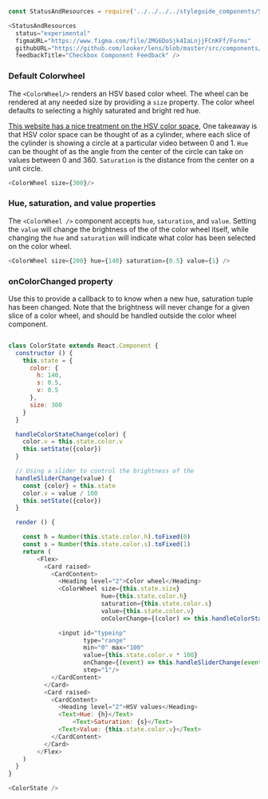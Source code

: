 ```js noeditor
const StatusAndResources = require('../../../../styleguide_components/StatusAndResources').StatusAndResources;

<StatusAndResources
  status="experimental"
  figmaURL="https://www.figma.com/file/2MG6DoSjk4IaLnjjFCnKFf/Forms"
  githubURL="https://github.com/looker/lens/blob/master/src/components/Form/Inputs/Checkbox.tsx"
  feedbackTitle="Checkbox Component Feedback" />
```

### Default Colorwheel

The `<ColorWheel/>` renders an HSV based color wheel.  The wheel can be rendered at any needed size by providing a `size` property.
The color wheel defaults to selecting a highly saturated and bright red hue. 

[This website has a nice treatment on the HSV color space,](http://learn.leighcotnoir.com/artspeak/elements-color/hue-value-saturation/) 
One takeaway is that HSV color space can be thought of as a cylinder,  where each slice of the cylinder is showing a circle at a particular
video between 0 and 1.  `Hue` can be thought of as the angle from the center of the circle can take on values between 0 and 360. 
`Saturation` is the distance from the center on a unit circle. 

```js
<ColorWheel size={300}/>
```

### Hue, saturation, and value properties

The `<ColorWheel />` component accepts `hue`, `saturation`, and `value`. Setting the `value` will change the brightness of the
of the color wheel itself, while changing the `hue` and `saturation` will indicate what color has been selected on the color wheel.

```js
<ColorWheel size={200} hue={140} saturation={0.5} value={1} />
```

### onColorChanged property

Use this to provide a callback to to know when a new hue, saturation tuple has been changed.  Note that the brightness will never change for a given
slice of a color wheel, and should be handled outside the color wheel component. 

```js

class ColorState extends React.Component {
  constructor () {
    this.state = {
      color: {
        h: 140,
        s: 0.5,
        v: 0.5
      },
      size: 300
    }
  }

  handleColorStateChange(color) {
    color.v = this.state.color.v
    this.setState({color})
  }

  // Using a slider to control the brightness of the 
  handleSliderChange(value) {
    const {color} = this.state
    color.v = value / 100
    this.setState({color})
  }

  render () {

    const h = Number(this.state.color.h).toFixed(0)
    const s = Number(this.state.color.s).toFixed(1)
    return (
        <Flex>
          <Card raised>
            <CardContent>
              <Heading level="2">Color wheel</Heading>
              <ColorWheel size={this.state.size}
                          hue={this.state.color.h}
                          saturation={this.state.color.s}
                          value={this.state.color.v}
                          onColorChange={(color) => this.handleColorStateChange(color)}/>

              <input id="typeinp"
                     type="range"
                     min="0" max="100"
                     value={this.state.color.v * 100}
                     onChange={(event) => this.handleSliderChange(event.target.value)}
                     step="1"/>
            </CardContent>
          </Card>
          <Card raised>
            <CardContent>
              <Heading level="2">HSV values</Heading>
              <Text>Hue: {h}</Text>
                  <Text>Saturation: {s}</Text>
              <Text>Value: {this.state.color.v}</Text>
            </CardContent>
          </Card>
        </Flex>
    )
  }
}

<ColorState />
```

